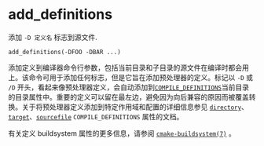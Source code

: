 # add\_definitions

添加 `-D 定义名` 标志到源文件.

```
add_definitions(-DFOO -DBAR ...)
```

添加定义到编译器命令行参数，包括当前目录和子目录的源文件在编译时都会用上。该命令可用于添加任何标志，但是它旨在添加预处理器的定义。标记以 `-D` 或 `/D` 开头，看起来像预处理器定义，会自动添加到[`COMPILE_DEFINITIONS`](https://cmake.org/cmake/help/v3.0/prop_dir/COMPILE_DEFINITIONS.html#prop_dir:COMPILE_DEFINITIONS)当前目录的目录属性中。重要的定义可以留在最左边，避免因为向后兼容的原因而被覆盖转换。关于将预处理器定义添加到特定作用域和配置的详细信息参见 [`directory`](https://cmake.org/cmake/help/v3.0/prop_dir/COMPILE_DEFINITIONS.html#prop_dir:COMPILE_DEFINITIONS)、[`target`](https://cmake.org/cmake/help/v3.0/prop_tgt/COMPILE_DEFINITIONS.html#prop_tgt:COMPILE_DEFINITIONS)、[`sourcefile`](https://cmake.org/cmake/help/v3.0/prop_sf/COMPILE_DEFINITIONS.html#prop_sf:COMPILE_DEFINITIONS) `COMPILE_DEFINITIONS` 属性的文档。

有关定义 buildsystem 属性的更多信息，请参阅 [ `cmake-buildsystem(7)`](https://cmake.org/cmake/help/v3.0/manual/cmake-buildsystem.7.html#manual:cmake-buildsystem%287%29) 。

